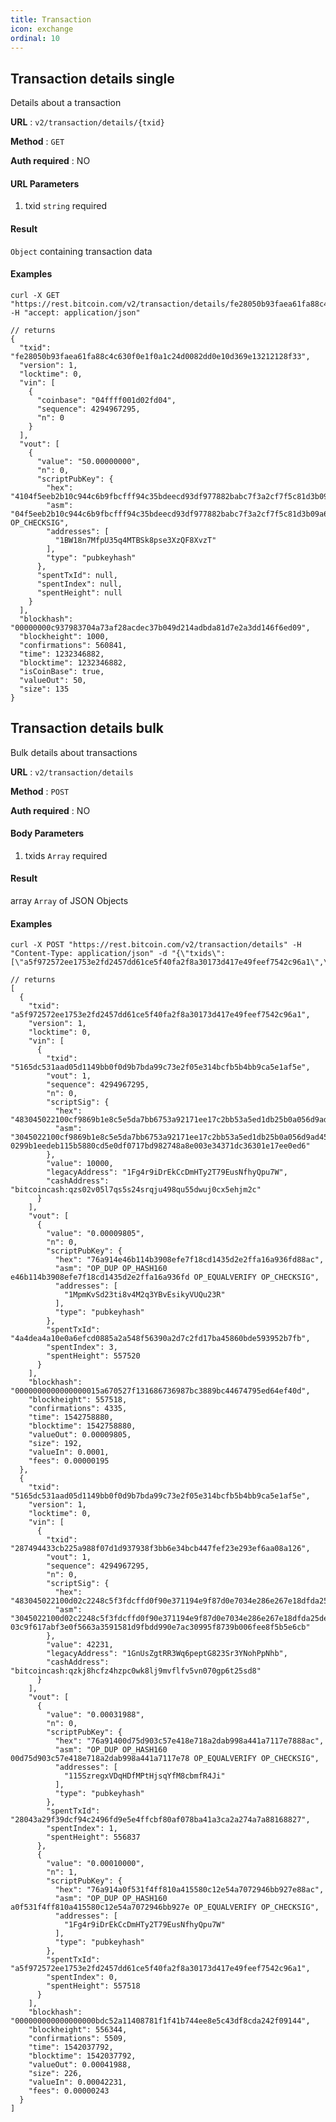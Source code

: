 ```yaml
---
title: Transaction
icon: exchange
ordinal: 10
---
```


## Transaction details single

Details about a transaction

**URL** : `v2/transaction/details/{txid}`

**Method** : `GET`

**Auth required** : NO

#### URL Parameters

1.  txid `string` required

#### Result

`Object` containing transaction data

#### Examples

    curl -X GET "https://rest.bitcoin.com/v2/transaction/details/fe28050b93faea61fa88c4c630f0e1f0a1c24d0082dd0e10d369e13212128f33" -H "accept: application/json"

    // returns
    {
      "txid": "fe28050b93faea61fa88c4c630f0e1f0a1c24d0082dd0e10d369e13212128f33",
      "version": 1,
      "locktime": 0,
      "vin": [
        {
          "coinbase": "04ffff001d02fd04",
          "sequence": 4294967295,
          "n": 0
        }
      ],
      "vout": [
        {
          "value": "50.00000000",
          "n": 0,
          "scriptPubKey": {
            "hex": "4104f5eeb2b10c944c6b9fbcfff94c35bdeecd93df977882babc7f3a2cf7f5c81d3b09a68db7f0e04f21de5d4230e75e6dbe7ad16eefe0d4325a62067dc6f369446aac",
            "asm": "04f5eeb2b10c944c6b9fbcfff94c35bdeecd93df977882babc7f3a2cf7f5c81d3b09a68db7f0e04f21de5d4230e75e6dbe7ad16eefe0d4325a62067dc6f369446a OP_CHECKSIG",
            "addresses": [
              "1BW18n7MfpU35q4MTBSk8pse3XzQF8XvzT"
            ],
            "type": "pubkeyhash"
          },
          "spentTxId": null,
          "spentIndex": null,
          "spentHeight": null
        }
      ],
      "blockhash": "00000000c937983704a73af28acdec37b049d214adbda81d7e2a3dd146f6ed09",
      "blockheight": 1000,
      "confirmations": 560841,
      "time": 1232346882,
      "blocktime": 1232346882,
      "isCoinBase": true,
      "valueOut": 50,
      "size": 135
    }

## Transaction details bulk

Bulk details about transactions

**URL** : `v2/transaction/details`

**Method** : `POST`

**Auth required** : NO

#### Body Parameters

1.  txids `Array` required

#### Result

array `Array` of JSON Objects

#### Examples

    curl -X POST "https://rest.bitcoin.com/v2/transaction/details" -H "Content-Type: application/json" -d "{\"txids\":[\"a5f972572ee1753e2fd2457dd61ce5f40fa2f8a30173d417e49feef7542c96a1\",\"5165dc531aad05d1149bb0f0d9b7bda99c73e2f05e314bcfb5b4bb9ca5e1af5e\"]}"

    // returns
    [
      {
        "txid": "a5f972572ee1753e2fd2457dd61ce5f40fa2f8a30173d417e49feef7542c96a1",
        "version": 1,
        "locktime": 0,
        "vin": [
          {
            "txid": "5165dc531aad05d1149bb0f0d9b7bda99c73e2f05e314bcfb5b4bb9ca5e1af5e",
            "vout": 1,
            "sequence": 4294967295,
            "n": 0,
            "scriptSig": {
              "hex": "483045022100cf9869b1e8c5e5da7bb6753a92171ee17c2bb53a5ed1db25b0a056d9ad459e4e022067c47af184c110cf832fa2f86ce1eebf363eb72293cc450f7ae3d82aad9da22c41210299b1eedeb115b5880cd5e0df0717bd982748a8e003e34371dc36301e17ee0ed6",
              "asm": "3045022100cf9869b1e8c5e5da7bb6753a92171ee17c2bb53a5ed1db25b0a056d9ad459e4e022067c47af184c110cf832fa2f86ce1eebf363eb72293cc450f7ae3d82aad9da22c[ALL|FORKID] 0299b1eedeb115b5880cd5e0df0717bd982748a8e003e34371dc36301e17ee0ed6"
            },
            "value": 10000,
            "legacyAddress": "1Fg4r9iDrEkCcDmHTy2T79EusNfhyQpu7W",
            "cashAddress": "bitcoincash:qzs02v05l7qs5s24srqju498qu55dwuj0cx5ehjm2c"
          }
        ],
        "vout": [
          {
            "value": "0.00009805",
            "n": 0,
            "scriptPubKey": {
              "hex": "76a914e46b114b3908efe7f18cd1435d2e2ffa16a936fd88ac",
              "asm": "OP_DUP OP_HASH160 e46b114b3908efe7f18cd1435d2e2ffa16a936fd OP_EQUALVERIFY OP_CHECKSIG",
              "addresses": [
                "1MpmKvSd23ti8v4M2q3YBvEsikyVUQu23R"
              ],
              "type": "pubkeyhash"
            },
            "spentTxId": "4a4dea4a10e0a6efcd0885a2a548f56390a2d7c2fd17ba45860bde593952b7fb",
            "spentIndex": 3,
            "spentHeight": 557520
          }
        ],
        "blockhash": "0000000000000000015a670527f131686736987bc3889bc44674795ed64ef40d",
        "blockheight": 557518,
        "confirmations": 4335,
        "time": 1542758880,
        "blocktime": 1542758880,
        "valueOut": 0.00009805,
        "size": 192,
        "valueIn": 0.0001,
        "fees": 0.00000195
      },
      {
        "txid": "5165dc531aad05d1149bb0f0d9b7bda99c73e2f05e314bcfb5b4bb9ca5e1af5e",
        "version": 1,
        "locktime": 0,
        "vin": [
          {
            "txid": "287494433cb225a988f07d1d937938f3bb6e34bcb447fef23e293ef6aa08a126",
            "vout": 1,
            "sequence": 4294967295,
            "n": 0,
            "scriptSig": {
              "hex": "483045022100d02c2248c5f3fdcffd0f90e371194e9f87d0e7034e286e267e18dfda25de123f022074cdb79a2224ae471a996ddb0d524d3470ea18f3a5d13031c1be249ae54843f1412103c9f617abf3e0f5663a3591581d9fbdd990e7ac30995f8739b006fee8f5b5e6cb",
              "asm": "3045022100d02c2248c5f3fdcffd0f90e371194e9f87d0e7034e286e267e18dfda25de123f022074cdb79a2224ae471a996ddb0d524d3470ea18f3a5d13031c1be249ae54843f1[ALL|FORKID] 03c9f617abf3e0f5663a3591581d9fbdd990e7ac30995f8739b006fee8f5b5e6cb"
            },
            "value": 42231,
            "legacyAddress": "1GnUsZgtRR3Wq6peptG823Sr3YNohPpNhb",
            "cashAddress": "bitcoincash:qzkj8hcfz4hzpc0wk8lj9mvflfv5vn070gp6t25sd8"
          }
        ],
        "vout": [
          {
            "value": "0.00031988",
            "n": 0,
            "scriptPubKey": {
              "hex": "76a91400d75d903c57e418e718a2dab998a441a7117e7888ac",
              "asm": "OP_DUP OP_HASH160 00d75d903c57e418e718a2dab998a441a7117e78 OP_EQUALVERIFY OP_CHECKSIG",
              "addresses": [
                "115SzregxVDqHDfMPtHjsqYfM8cbmfR4Ji"
              ],
              "type": "pubkeyhash"
            },
            "spentTxId": "28043a29f39dcf94c2496fd9e5e4ffcbf80af078ba41a3ca2a274a7a88168827",
            "spentIndex": 1,
            "spentHeight": 556837
          },
          {
            "value": "0.00010000",
            "n": 1,
            "scriptPubKey": {
              "hex": "76a914a0f531f4ff810a415580c12e54a7072946bb927e88ac",
              "asm": "OP_DUP OP_HASH160 a0f531f4ff810a415580c12e54a7072946bb927e OP_EQUALVERIFY OP_CHECKSIG",
              "addresses": [
                "1Fg4r9iDrEkCcDmHTy2T79EusNfhyQpu7W"
              ],
              "type": "pubkeyhash"
            },
            "spentTxId": "a5f972572ee1753e2fd2457dd61ce5f40fa2f8a30173d417e49feef7542c96a1",
            "spentIndex": 0,
            "spentHeight": 557518
          }
        ],
        "blockhash": "000000000000000000bdc52a11408781f1f41b744ee8e5c43df8cda242f09144",
        "blockheight": 556344,
        "confirmations": 5509,
        "time": 1542037792,
        "blocktime": 1542037792,
        "valueOut": 0.00041988,
        "size": 226,
        "valueIn": 0.00042231,
        "fees": 0.00000243
      }
    ]
